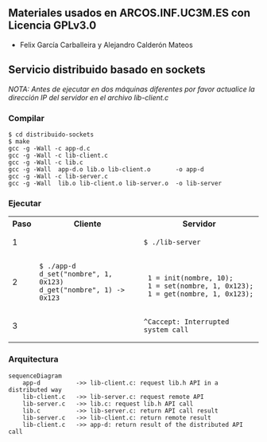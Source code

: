 ## Materiales usados en ARCOS.INF.UC3M.ES con Licencia GPLv3.0
  * Felix García Carballeira y Alejandro Calderón Mateos

## Servicio distribuido basado en sockets

*NOTA: Antes de ejecutar en dos máquinas diferentes por favor actualice la dirección IP del servidor en el archivo lib-client.c*

### Compilar

```
$ cd distribuido-sockets
$ make
gcc -g -Wall -c app-d.c
gcc -g -Wall -c lib-client.c
gcc -g -Wall -c lib.c
gcc -g -Wall  app-d.o lib.o lib-client.o       -o app-d
gcc -g -Wall -c lib-server.c
gcc -g -Wall  lib.o lib-client.o lib-server.o  -o lib-server
```

### Ejecutar

<html>
<table>
<tr><th>Paso</th><th>Cliente</th><th>Servidor</th></tr>
<tr>
<td>1</td>
<td></td>
<td>

```
$ ./lib-server
```

</td>
</tr>

<tr>
<td>2</td>
<td>

```
$ ./app-d
d_set("nombre", 1, 0x123)
d_get("nombre", 1) -> 0x123
```

</td>
<td>

```

 1 = init(nombre, 10);
 1 = set(nombre, 1, 0x123);
 1 = get(nombre, 1, 0x123);
```

</td>
</tr>

<tr>
<td>3</td>
<td></td>
<td>

```
^Caccept: Interrupted system call
```

</td>
</tr>
</table>
</html>

### Arquitectura

```mermaid
sequenceDiagram
    app-d          ->> lib-client.c: request lib.h API in a distributed way
    lib-client.c   ->> lib-server.c: request remote API
    lib-server.c   ->> lib.c: request lib.h API call
    lib.c          ->> lib-server.c: return API call result
    lib-server.c   ->> lib-client.c: return remote result
    lib-client.c   ->> app-d: return result of the distributed API call
```


